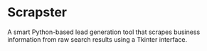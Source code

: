 # Scrapster
A smart Python-based lead generation tool that scrapes business information from raw search results using a Tkinter interface.
